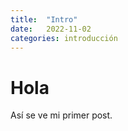 ```yaml
---
title:  "Intro"
date:   2022-11-02
categories: introducción
---
```


# Hola

Así se ve mi primer post.
